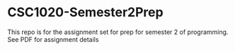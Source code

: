 # CSC1020-Semester2Prep
This repo is for the assignment set for prep for semester 2 of programming.
See PDF for assignment details
